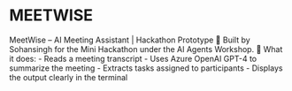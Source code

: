 # MEETWISE
MeetWise – AI Meeting Assistant | Hackathon Prototype  🧠 Built by Sohansingh for the Mini Hackathon under the AI Agents Workshop.  🔧 What it does: - Reads a meeting transcript - Uses Azure OpenAI GPT-4 to summarize the meeting - Extracts tasks assigned to participants - Displays the output clearly in the terminal
